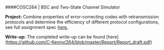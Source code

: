 ####COSC264 | BSC and Two-State Channel Simulator


**Project:** Combine properties of error-correcting codes with retransmission protocols and determine the efficiency of different protocol configurations, see full assignment spec [here.](https://github.com/C-Kenny/264/blob/master/264-assignment.pdf)

**Write-up:** The completed write-up can be found [here] (https://github.com/C-Kenny/264/blob/master/Report/Report_draft.pdf)
